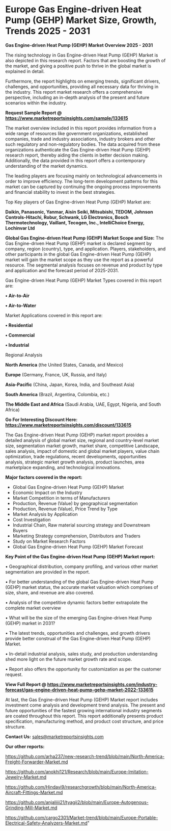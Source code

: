  # Europe Gas Engine-driven Heat Pump (GEHP) Market Size, Growth, Trends 2025 - 2031

<Strong> Gas Engine-driven Heat Pump (GEHP) Market Overview 2025 - 2031</strong>

The rising technology in Gas Engine-driven Heat Pump (GEHP) Market is also depicted in this research report. Factors that are boosting the growth of the market, and giving a positive push to thrive in the global market is explained in detail.

Furthermore, the report highlights on emerging trends, significant drivers, challenges, and opportunities, providing all necessary data for thriving in the industry. This report market research offers a comprehensive perspective, including an in-depth analysis of the present and future scenarios within the industry.

<strong>Request Sample Report @ <a href=https://www.marketreportsinsights.com/sample/133615>https://www.marketreportsinsights.com/sample/133615</a></strong>

The market overview included in this report provides information from a wide range of resources like government organizations, established companies, trade and industry associations, industry brokers and other such regulatory and non-regulatory bodies. The data acquired from these organizations authenticate the Gas Engine-driven Heat Pump (GEHP) research report, thereby aiding the clients in better decision making. Additionally, the data provided in this report offers a contemporary understanding of the market dynamics.

The leading players are focusing mainly on technological advancements in order to improve efficiency. The long-term development patterns for this market can be captured by continuing the ongoing process improvements and financial stability to invest in the best strategies.

Top Key players of Gas Engine-driven Heat Pump (GEHP) Market are:

<strong>Daikin, Panasonic, Yanmar, Aisin Seiki, Mitsubishi, TEDOM, Johnson Controls-Hitachi, Robur, Schwank, LG Electronics, Bosch Thermotechnology, Vaillant, Tecogen, Inc., IntelliChoice Energy, Lochinvar Ltd</strong>

<strong><b>Global Gas Engine-driven Heat Pump (GEHP) Market Scope and Size:</b></strong>
The Gas Engine-driven Heat Pump (GEHP) market is declared segment by company, region (country), type, and application. Players, stakeholders, and other participants in the global Gas Engine-driven Heat Pump (GEHP) market will gain the market scope as they use the report as a powerful resource. The segmental analysis focuses on revenue and product by type and application and the forecast period of 2025-2031.

Gas Engine-driven Heat Pump (GEHP) Market Types covered in this report are:

<strong>• Air-to-Air

• Air-to-Water</strong>

Market Applications covered in this report are:

<strong>• Residential

• Commercial

• Industrial</strong> 

Regional Analysis

<strong>North America</strong> (the United States, Canada, and Mexico)

<strong>Europe</strong> (Germany, France, UK, Russia, and Italy)

<strong>Asia-Pacific</strong> (China, Japan, Korea, India, and Southeast Asia)

<strong>South America</strong> (Brazil, Argentina, Colombia, etc.)

<strong>The Middle East and Africa</strong> (Saudi Arabia, UAE, Egypt, Nigeria, and South Africa)

<strong>Go For Interesting Discount Here: <a href=https://www.marketreportsinsights.com/discount/133615>https://www.marketreportsinsights.com/discount/133615</a></strong>

The Gas Engine-driven Heat Pump (GEHP) market report provides a detailed analysis of global market size, regional and country-level market size, segmentation market growth, market share, competitive Landscape, sales analysis, impact of domestic and global market players, value chain optimization, trade regulations, recent developments, opportunities analysis, strategic market growth analysis, product launches, area marketplace expanding, and technological innovations.

<strong><b>Major factors covered in the report:</b></strong>
<ul>
  <li>Global Gas Engine-driven Heat Pump (GEHP) Market </li>
  <li>Economic Impact on the Industry</li>
  <li>Market Competition in terms of Manufacturers</li>
  <li>Production, Revenue (Value) by geographical segmentation</li>
  <li>Production, Revenue (Value), Price Trend by Type</li>
  <li>Market Analysis by Application</li>
  <li>Cost Investigation</li>
  <li>Industrial Chain, Raw material sourcing strategy and Downstream Buyers</li>
  <li>Marketing Strategy comprehension, Distributors and Traders</li>
  <li>Study on Market Research Factors</li>
  <li>Global Gas Engine-driven Heat Pump (GEHP) Market Forecast</li>
</ul>

<strong><b>Key Point of the Gas Engine-driven Heat Pump (GEHP) Market report:</b></strong>

• Geographical distribution, company profiling, and various other market segmentation are provided in the report.

• For better understanding of the global Gas Engine-driven Heat Pump (GEHP) market status, the accurate market valuation which comprises of size, share, and revenue are also covered.

• Analysis of the competitive dynamic factors better extrapolate the complete market overview

• What will be the size of the emerging Gas Engine-driven Heat Pump (GEHP) market in 2031?

• The latest trends, opportunities and challenges, and growth drivers provide better construal of the Gas Engine-driven Heat Pump (GEHP) Market.

• In-detail industrial analysis, sales study, and production understanding shed more light on the future market growth rate and scope.

• Report also offers the opportunity for customization as per the customer request.

<strong><b>View Full Report @ <a href=https://www.marketreportsinsights.com/industry-forecast/gas-engine-driven-heat-pump-gehp-market-2022-133615>https://www.marketreportsinsights.com/industry-forecast/gas-engine-driven-heat-pump-gehp-market-2022-133615</a></b></strong>


At last, the Gas Engine-driven Heat Pump (GEHP) Market report includes investment come analysis and development trend analysis. The present and future opportunities of the fastest growing international industry segments are coated throughout this report. This report additionally presents product specification, manufacturing method, and product cost structure, and price structure.

<strong>Contact Us:</strong>
sales@marketreportsinsights.com

<strong>Our other reports:</strong>

<a href=https://github.com/arha237/new-research-trend/blob/main/North-America-Freight-Forwarder-Market.md>https://github.com/arha237/new-research-trend/blob/main/North-America-Freight-Forwarder-Market.md</a>

<a href=https://github.com/anokhi121/Research/blob/main/Europe-Imitation-Jewelry-Market.md>https://github.com/anokhi121/Research/blob/main/Europe-Imitation-Jewelry-Market.md</a>

<a href=https://github.com/Hindavi9/researchgrowth/blob/main/North-America-Aircraft-Fittings-Market.md>https://github.com/Hindavi9/researchgrowth/blob/main/North-America-Aircraft-Fittings-Market.md</a>

<a href=https://github.com/anjaliiii21/tyagii2/blob/main/Europe-Autogenous-Grinding-Mill-Market.md>https://github.com/anjaliiii21/tyagii2/blob/main/Europe-Autogenous-Grinding-Mill-Market.md</a>

<a href=https://github.com/cargo2301/Market-trend/blob/main/Europe-Portable-Electrical-Safety-Analyzers-Market.md>https://github.com/cargo2301/Market-trend/blob/main/Europe-Portable-Electrical-Safety-Analyzers-Market.md</a>"
